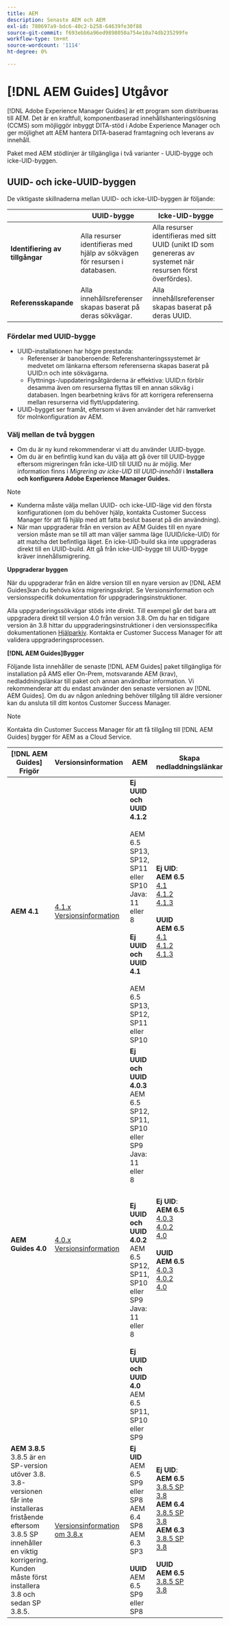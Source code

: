 ```yaml
---
title: AEM
description: Senaste AEM och AEM
exl-id: 780697a9-bdc6-40c2-b258-64639fe30f88
source-git-commit: f693ebb6a96ed9898050a754e10a74db235299fe
workflow-type: tm+mt
source-wordcount: '1114'
ht-degree: 0%

---
```


# [!DNL AEM Guides] Utgåvor

[!DNL Adobe Experience Manager Guides] är ett program som distribueras till AEM. Det är en kraftfull, komponentbaserad innehållshanteringslösning (CCMS) som möjliggör inbyggt DITA-stöd i Adobe Experience Manager och ger möjlighet att AEM hantera DITA-baserad framtagning och leverans av innehåll.

Paket med AEM stödlinjer är tillgängliga i två varianter - UUID-bygge och icke-UID-byggen.

## UUID- och icke-UUID-byggen

De viktigaste skillnaderna mellan UUID- och icke-UID-byggen är följande:

|  | UUID-bygge | Icke-UID-bygge |
|---|---|---|
| **Identifiering av tillgångar** | Alla resurser identifieras med hjälp av sökvägen för resursen i databasen. | Alla resurser identifieras med sitt UUID (unikt ID som genereras av systemet när resursen först överfördes). |
| **Referensskapande** | Alla innehållsreferenser skapas baserat på deras sökvägar. | Alla innehållsreferenser skapas baserat på deras UUID. |

### Fördelar med UUID-bygge

* UUID-installationen har högre prestanda:
   * Referenser är banoberoende: Referenshanteringssystemet är medvetet om länkarna eftersom referenserna skapas baserat på UUID:n och inte sökvägarna.
   * Flyttnings-/uppdateringsåtgärderna är effektiva: UUID:n förblir desamma även om resurserna flyttas till en annan sökväg i databasen. Ingen bearbetning krävs för att korrigera referenserna mellan resurserna vid flytt/uppdatering.
* UUID-bygget ser framåt, eftersom vi även använder det här ramverket för molnkonfiguration av AEM.


### Välj mellan de två byggen

* Om du är ny kund rekommenderar vi att du använder UUID-bygge.
* Om du är en befintlig kund kan du välja att gå över till UUID-bygge eftersom migreringen från icke-UID till UUID nu är möjlig. Mer information finns i *Migrering av icke-UID till UUID-innehåll* i **Installera och konfigurera Adobe Experience Manager Guides.**

>[!NOTE]
>
>* Kunderna måste välja mellan UUID- och icke-UID-läge vid den första konfigurationen (om du behöver hjälp, kontakta Customer Success Manager för att få hjälp med att fatta beslut baserat på din användning).
>* När man uppgraderar från en version av AEM Guides till en nyare version måste man se till att man väljer samma läge (UUID/icke-UID) för att matcha det befintliga läget. En icke-UID-build ska inte uppgraderas direkt till en UUID-build. Att gå från icke-UID-bygge till UUID-bygge kräver innehållsmigrering.


**Uppgraderar byggen**

När du uppgraderar från en äldre version till en nyare version av [!DNL AEM Guides]kan du behöva köra migreringsskript. Se Versionsinformation och versionsspecifik dokumentation för uppgraderingsinstruktioner.

Alla uppgraderingssökvägar stöds inte direkt. Till exempel går det bara att uppgradera direkt till version 4.0 från version 3.8. Om du har en tidigare version än 3.8 hittar du uppgraderingsinstruktioner i den versionsspecifika dokumentationen [Hjälparkiv](https://helpx.adobe.com/xml-documentation-for-experience-manager/archive.html).
Kontakta er Customer Success Manager för att validera uppgraderingsprocessen.

**[!DNL AEM Guides]Bygger**

Följande lista innehåller de senaste [!DNL AEM Guides] paket tillgängliga för installation på AMS eller On-Prem, motsvarande AEM (krav), nedladdningslänkar till paket och annan användbar information. Vi rekommenderar att du endast använder den senaste versionen av [!DNL AEM Guides]. Om du av någon anledning behöver tillgång till äldre versioner kan du ansluta till ditt kontos Customer Success Manager.

>[!NOTE]
>
>Kontakta din Customer Success Manager för att få tillgång till [!DNL AEM Guides] bygger för AEM as a Cloud Service.

| [!DNL AEM Guides] Frigör | Versionsinformation | AEM | Skapa nedladdningslänkar |
|---|---|---|---|
| **AEM 4.1** | [4.1.x Versionsinformation](https://experienceleague.adobe.com/docs/experience-manager-guides-learn/tutorials/release-info/release-notes/on-prem-release-notes/release-notes-4.1.html) | **Ej UUID och UUID 4.1.2**<br><br> AEM 6.5 SP13, SP12, SP11 eller SP10 <br>Java: 11 eller 8 <br><br>**Ej UUID och UUID 4.1**<br><br> AEM 6.5 SP13, SP12, SP11 eller SP10 | **Ej UID**: <br> **AEM 6.5** <br>[4.1](https://experience.adobe.com/#/downloads/content/software-distribution/en/aem.html?package=%2Fcontent%2Fsoftware-distribution%2Fen%2Fdetails.html%2Fcontent%2Fdam%2Faem%2Fpublic%2Faemdox%2F4-1%2F4-1-non-uuid%2Fcom.adobe.fmdita-6.5-4.1.159.zip)<br>[4.1.2](https://experience.adobe.com/#/downloads/content/software-distribution/en/aem.html?package=%2Fcontent%2Fsoftware-distribution%2Fen%2Fdetails.html%2Fcontent%2Fdam%2Faem%2Fpublic%2Faemdox%2F4-1-2%2F4-1-2-non-uuid%2Fcom.adobe.fmdita-6.5-sp-4.1.2.11.zip)<br>[4.1.3](https://experience.adobe.com/#/downloads/content/software-distribution/en/aem.html?package=%2Fcontent%2Fsoftware-distribution%2Fen%2Fdetails.html%2Fcontent%2Fdam%2Faem%2Fpublic%2Faemdox%2F4-1-3%2F4-1-3-non-uuid%2Fcom.adobe.fmdita-6.5-sp-4.1.3.2.zip)<br><br> **UUID** <br>**AEM 6.5** <br>[4.1](https://experience.adobe.com/#/downloads/content/software-distribution/en/aem.html?package=%2Fcontent%2Fsoftware-distribution%2Fen%2Fdetails.html%2Fcontent%2Fdam%2Faem%2Fpublic%2Faemdox%2F4-1%2F4-1-uuid%2Fcom.adobe.fmdita-6.5-uuid-4.1.159.zip)<br>[4.1.2](https://experience.adobe.com/#/downloads/content/software-distribution/en/aem.html?package=%2Fcontent%2Fsoftware-distribution%2Fen%2Fdetails.html%2Fcontent%2Fdam%2Faem%2Fpublic%2Faemdox%2F4-1-2%2F4-1-2-uuid%2Fcom.adobe.fmdita.uuid-6.5-sp-4.1.2.11.zip)<br>[4.1.3](https://experience.adobe.com/#/downloads/content/software-distribution/en/aem.html?package=%2Fcontent%2Fsoftware-distribution%2Fen%2Fdetails.html%2Fcontent%2Fdam%2Faem%2Fpublic%2Faemdox%2F4-1-3%2F4-1-3-uuid%2Fcom.adobe.fmdita.uuid-6.5-sp-4.1.3.2.zip) |
| **AEM Guides 4.0** | [4.0.x Versionsinformation](https://helpx.adobe.com/xml-documentation-for-experience-manager/release-note/release-notes-xml-documentation-solution-4-0.html) | **Ej UUID och UUID 4.0.3**<br> AEM 6.5 SP12, SP11, SP10 eller SP9 <br>Java: 11 eller 8 <br><br> <br>**Ej UUID och UUID 4.0.2** <br> AEM 6.5 SP12, SP11, SP10 eller SP9 <br>Java: 11 eller 8 <br><br> **Ej UUID och UUID 4.0** <br> AEM 6.5 SP11, SP10 eller SP9 | **Ej UID**: <br> **AEM 6.5** <br>[4.0.3](https://experience.adobe.com/#/downloads/content/software-distribution/en/aem.html?package=%2Fcontent%2Fsoftware-distribution%2Fen%2Fdetails.html%2Fcontent%2Fdam%2Faem%2Fpublic%2Faemdox%2F4-0-3%2F4-0-2-non-uuid%2Fcom.adobe.fmdita-6.5-hotfix-4.0.3.1.zip)<br>[4.0.2](https://experience.adobe.com/#/downloads/content/software-distribution/en/aem.html?package=%2Fcontent%2Fsoftware-distribution%2Fen%2Fdetails.html%2Fcontent%2Fdam%2Faem%2Fpublic%2Faemdox%2F4-0-2%2F4-0-2-non-uuid%2Fcom.adobe.fmdita-6.5-sp-4.0.2.10.zip)  <br> [4.0](https://experience.adobe.com/#/downloads/content/software-distribution/en/aem.html?package=/content/software-distribution/en/details.html/content/dam/aem/public/aemdox/4-0/4-0-non-uuid/com.adobe.fmdita-6.5-4.0.70.zip)  <br><br> **UUID** <br>**AEM 6.5**  <br>[4.0.3](https://experience.adobe.com/#/downloads/content/software-distribution/en/aem.html?package=%2Fcontent%2Fsoftware-distribution%2Fen%2Fdetails.html%2Fcontent%2Fdam%2Faem%2Fpublic%2Faemdox%2F4-0-3%2F4-0-3-uuid%2Fcom.adobe.fmdita.uuid-6.5-hotfix-4.0.3.1.zip) <br>[4.0.2](https://experience.adobe.com/#/downloads/content/software-distribution/en/aem.html?package=%2Fcontent%2Fsoftware-distribution%2Fen%2Fdetails.html%2Fcontent%2Fdam%2Faem%2Fpublic%2Faemdox%2F4-0-2%2F4-0-2-uuid%2Fcom.adobe.fmdita.uuid-6.5-sp-4.0.2.10.zip)<br> [4.0](https://experience.adobe.com/#/downloads/content/software-distribution/en/aem.html?package=/content/software-distribution/en/details.html/content/dam/aem/public/aemdox/4-0/4-0-uuid/com.adobe.fmdita-6.5-uuid-4.0.70.zip) |
| **AEM 3.8.5** <br> 3.8.5 är en SP-version utöver 3.8. <br>3.8-versionen får inte installeras fristående eftersom 3.8.5 SP innehåller en viktig korrigering. <br>Kunden måste först installera 3.8 och sedan SP 3.8.5. | [Versionsinformation om 3.8.x](https://helpx.adobe.com/xml-documentation-for-experience-manager/release-note/release-notes-xml-documentation-solution-3-8.html) | **Ej UID** <br> AEM 6.5 SP9 eller SP8 <br> AEM 6.4 SP8 <br> AEM 6.3 SP3 <br><br> **UUID** <br> AEM 6.5 SP9 eller SP8 | **Ej UID**: <br> **AEM 6.5** <br> [3.8.5 SP](https://experience.adobe.com/#/downloads/content/software-distribution/en/aem.html?package=/content/software-distribution/en/details.html/content/dam/aem/public/aemdox/3-8-5/com.adobe.fmdita-6.5-hotfix-3.8.5.2.zip) <br>[3.8](https://experience.adobe.com/#/downloads/content/software-distribution/en/aem.html?package=/content/software-distribution/en/details.html/content/dam/aem/public/aemdox/3-8/com.adobe.fmdita-6.5-3.8.166.zip)<br> **AEM 6.4** <br> [3.8.5 SP](https://experience.adobe.com/#/downloads/content/software-distribution/en/aem.html?package=/content/software-distribution/en/details.html/content/dam/aem/public/aemdox/3-8-5/com.adobe.fmdita-6.4-hotfix-3.8.5.1.zip) <br>[3.8](https://experience.adobe.com/#/downloads/content/software-distribution/en/aem.html?package=/content/software-distribution/en/details.html/content/dam/aem/public/aemdox/3-8/com.adobe.fmdita-6.4-3.8.166.zip) <br> **AEM 6.3** <br> [3.8.5 SP](https://experience.adobe.com/#/downloads/content/software-distribution/en/aem.html?package=/content/software-distribution/en/details.html/content/dam/aem/public/aemdox/3-8-5/com.adobe.fmdita-6.3-hotfix-3.8.5.1.zip) <br>[3.8](https://experience.adobe.com/#/downloads/content/software-distribution/en/aem.html?package=/content/software-distribution/en/details.html/content/dam/aem/public/aemdox/3-8/com.adobe.fmdita-6.3-3.8.166.zip) <br><br> **UUID** <br>**AEM 6.5** <br> [3.8.5 SP](https://experience.adobe.com/#/downloads/content/software-distribution/en/aem.html?package=/content/software-distribution/en/details.html/content/dam/aem/public/aemdox/3-8-5uuid/com.adobe.fmdita.uuid-6.5-hotfix-3.8.5.2.zip) <br> [3.8](https://experience.adobe.com/#/downloads/content/software-distribution/en/aem.html?package=/content/software-distribution/en/details.html/content/dam/aem/public/aemdox/3-8uuid/com.adobe.fmdita.uuid-6.5-3.8.168.zip) |
